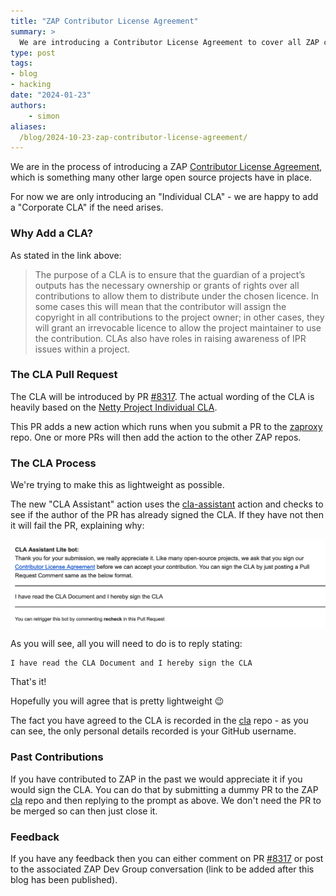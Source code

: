 ```yaml
---
title: "ZAP Contributor License Agreement"
summary: >
  We are introducing a Contributor License Agreement to cover all ZAP contributions.
type: post
tags:
- blog
- hacking
date: "2024-01-23"
authors: 
    - simon
aliases:
  /blog/2024-10-23-zap-contributor-license-agreement/
---
```


We are in the process of introducing a ZAP [Contributor License Agreement](http://oss-watch.ac.uk/resources/cla),
which is something many other large open source projects have in place.

For now we are only introducing an "Individual CLA" - we are happy to add a "Corporate CLA" if the need arises.

### Why Add a CLA?

As stated in the link above:

> The purpose of a CLA is to ensure that the guardian of a project’s outputs has the necessary ownership or grants of rights over all contributions to allow them to distribute under the chosen licence. In some cases this will mean that the contributor will assign the copyright in all contributions to the project owner; in other cases, they will grant an irrevocable licence to allow the project maintainer to use the contribution. CLAs also have roles in raising awareness of IPR issues within a project.
    
### The CLA Pull Request

The CLA will be introduced by PR [#8317](https://github.com/zaproxy/zaproxy/pull/8317). The actual wording of the CLA is heavily based on the [Netty Project Individual CLA](https://docs.google.com/forms/d/e/1FAIpQLSd7Bzje39G__THDJLRgKpQZ4gODNE26x_hZW3ofQOkgL6RGCA/viewform?formkey=dHBjc1YzdWhsZERUQnhlSklsbG1KT1E6MQ).

This PR adds a new action which runs when you submit a PR to the [zaproxy](https://github.com/zaproxy/zaproxy) repo.
One or more PRs will then add the action to the other ZAP repos. 

### The CLA Process

We're trying to make this as lightweight as possible.

The new "CLA Assistant" action uses the [cla-assistant](https://github.com/cla-assistant/cla-assistant) action and checks to 
see if the author of the PR has already signed the CLA. If they have not then it will fail the PR, explaining why:

![CLA Screenshot](images/cla.png)

As you will see, all you will need to do is to reply stating: 

    I have read the CLA Document and I hereby sign the CLA
    
That's it!

Hopefully you will agree that is pretty lightweight :wink:

The fact you have agreed to the CLA is recorded in the [cla](https://github.com/zaproxy/cla/) repo - as you can see, the only personal details recorded is your GitHub username.

### Past Contributions

If you have contributed to ZAP in the past we would appreciate it if you would sign the CLA.
You can do that by submitting a dummy PR to the ZAP [cla](https://github.com/zaproxy/cla/) repo and then replying to the prompt as above.
We don't need the PR to be merged so can then just close it.

### Feedback

If you have any feedback then you can either comment on PR [#8317](https://github.com/zaproxy/zaproxy/pull/8317)
or post to the associated ZAP Dev Group conversation (link to be added after this blog has been published).
